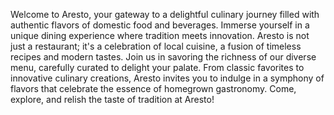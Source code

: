 Welcome to Aresto, your gateway to a delightful culinary journey filled with authentic flavors of domestic food and beverages. Immerse yourself in a unique dining experience where tradition meets innovation. Aresto is not just a restaurant; it's a celebration of local cuisine, a fusion of timeless recipes and modern tastes. Join us in savoring the richness of our diverse menu, carefully curated to delight your palate. From classic favorites to innovative culinary creations, Aresto invites you to indulge in a symphony of flavors that celebrate the essence of homegrown gastronomy. Come, explore, and relish the taste of tradition at Aresto!